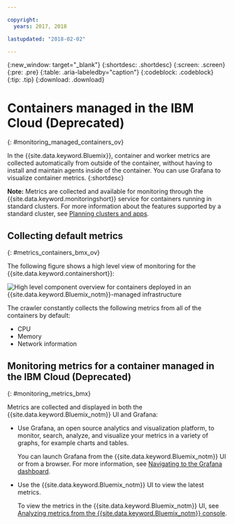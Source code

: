 ```yaml
---

copyright:
  years: 2017, 2018

lastupdated: "2018-02-02"

---
```


{:new_window: target="_blank"}
{:shortdesc: .shortdesc}
{:screen: .screen}
{:pre: .pre}
{:table: .aria-labeledby="caption"}
{:codeblock: .codeblock}
{:tip: .tip}
{:download: .download}



# Containers managed in the IBM Cloud (Deprecated)
{: #monitoring_managed_containers_ov}

In the {{site.data.keyword.Bluemix}}, container and worker metrics are collected automatically from outside of the container, without having to install and maintain agents inside of the container. You can use Grafana to visualize container metrics. 
{:shortdesc}

**Note:** Metrics are collected and available for monitoring through the {{site.data.keyword.monitoringshort}} service for containers running in standard clusters. For more information about the features supported by a standard cluster, see [Planning clusters and apps](/docs/containers/cs_planning.html#cs_planning_cluster_type).



## Collecting default metrics
{: #metrics_containers_bmx_ov}

The following figure shows a high level view of monitoring for the {{site.data.keyword.containershort}}:

![High level component overview for containers deployed in an {{site.data.keyword.Bluemix_notm}}-managed infrastructure](images/monitoring_bmx.gif "High level component overview for containers deployed in an {{site.data.keyword.Bluemix_notm}}-managed infrastructure")

The crawler constantly collects the following metrics from all of the containers by default:

* CPU
* Memory
* Network information

## Monitoring metrics for a container managed in the IBM Cloud (Deprecated)
{: #monitoring_metrics_bmx}

Metrics are collected and displayed in both the {{site.data.keyword.Bluemix_notm}} UI and Grafana:

* Use Grafana, an open source analytics and visualization platform, to monitor, search, analyze, and visualize your metrics in a variety of graphs, for example charts and tables.

    You can launch Grafana from the {{site.data.keyword.Bluemix_notm}} UI or from a browser. For more information, see [Navigating to the Grafana dashboard](/docs/services/cloud-monitoring/grafana/navigating_grafana.html#navigating_grafana).

* Use the {{site.data.keyword.Bluemix_notm}} UI to view the latest metrics.

    To view the metrics in the {{site.data.keyword.Bluemix_notm}} UI, see [Analyzing metrics from the {{site.data.keyword.Bluemix_notm}} console](/docs/services/cloud-monitoring/containers/analyzing_metrics_bmx_ui.html#analyzing_metrics_bmx_ui).

